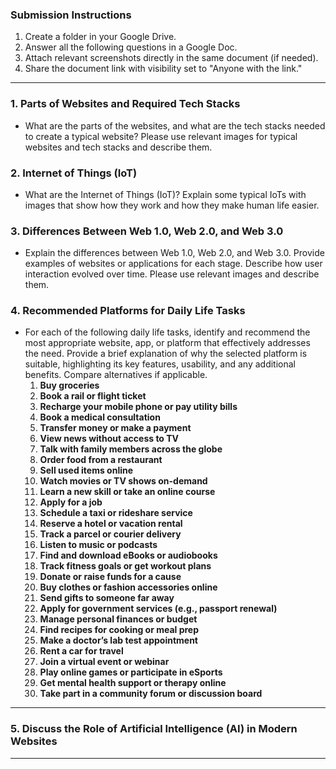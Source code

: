 ### **Submission Instructions**  
1. Create a folder in your Google Drive.  
2. Answer all the following questions in a Google Doc.  
3. Attach relevant screenshots directly in the same document (if needed).  
4. Share the document link with visibility set to "Anyone with the link."  

---

### **1. Parts of Websites and Required Tech Stacks**  
- What are the parts of the websites, and what are the tech stacks needed to create a typical website? Please use relevant images for typical websites and tech stacks and describe them.  

### **2. Internet of Things (IoT)**  
- What are the Internet of Things (IoT)? Explain some typical IoTs with images that show how they work and how they make human life easier.  

### **3. Differences Between Web 1.0, Web 2.0, and Web 3.0**  
- Explain the differences between Web 1.0, Web 2.0, and Web 3.0. Provide examples of websites or applications for each stage. Describe how user interaction evolved over time. Please use relevant images and describe them.  

### **4. Recommended Platforms for Daily Life Tasks**  
- For each of the following daily life tasks, identify and recommend the most appropriate website, app, or platform that effectively addresses the need. Provide a brief explanation of why the selected platform is suitable, highlighting its key features, usability, and any additional benefits. Compare alternatives if applicable.  
    1. **Buy groceries**  
    2. **Book a rail or flight ticket**  
    3. **Recharge your mobile phone or pay utility bills**  
    4. **Book a medical consultation**  
    5. **Transfer money or make a payment**  
    6. **View news without access to TV**  
    7. **Talk with family members across the globe**  
    8. **Order food from a restaurant**  
    9. **Sell used items online**  
    10. **Watch movies or TV shows on-demand**  
    11. **Learn a new skill or take an online course**  
    12. **Apply for a job**  
    13. **Schedule a taxi or rideshare service**  
    14. **Reserve a hotel or vacation rental**  
    15. **Track a parcel or courier delivery**  
    16. **Listen to music or podcasts**  
    17. **Find and download eBooks or audiobooks**  
    18. **Track fitness goals or get workout plans**  
    19. **Donate or raise funds for a cause**  
    20. **Buy clothes or fashion accessories online**  
    21. **Send gifts to someone far away**  
    22. **Apply for government services (e.g., passport renewal)**  
    23. **Manage personal finances or budget**  
    24. **Find recipes for cooking or meal prep**  
    25. **Make a doctor’s lab test appointment**  
    26. **Rent a car for travel**  
    27. **Join a virtual event or webinar**  
    28. **Play online games or participate in eSports**  
    29. **Get mental health support or therapy online**  
    30. **Take part in a community forum or discussion board**  

---

### **5. Discuss the Role of Artificial Intelligence (AI) in Modern Websites**  

---
